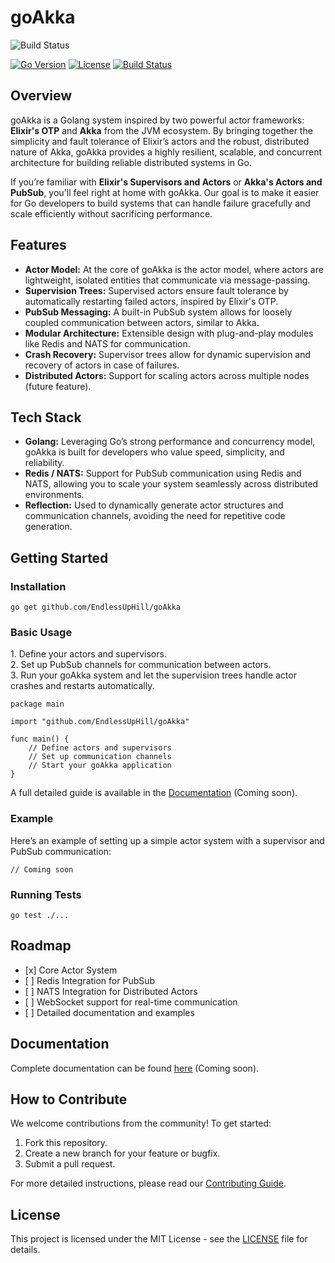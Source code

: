 # goAkka

![Build Status](https://github.com/EndlessUpHill/goAkka/actions/workflows/run-tests.yml/badge.svg)

[![Go Version](https://img.shields.io/github/go-mod/go-version/EndlessUpHill/goAkka)](https://golang.org) [![License](https://img.shields.io/github/license/EndlessUpHill/goAkka)](LICENSE) [![Build Status](https://github.com/EndlessUpHill/goAkka/actions/workflows/go.yml/badge.svg)](https://github.com/EndlessUpHill/goAkka/actions)

## Overview

goAkka is a Golang system inspired by two powerful actor frameworks: **Elixir's OTP** and **Akka** from the JVM ecosystem. By bringing together the simplicity and fault tolerance of Elixir’s actors and the robust, distributed nature of Akka, goAkka provides a highly resilient, scalable, and concurrent architecture for building reliable distributed systems in Go.

If you’re familiar with **Elixir's Supervisors and Actors** or **Akka's Actors and PubSub**, you'll feel right at home with goAkka. Our goal is to make it easier for Go developers to build systems that can handle failure gracefully and scale efficiently without sacrificing performance.

## Features

*   **Actor Model:** At the core of goAkka is the actor model, where actors are lightweight, isolated entities that communicate via message-passing.
*   **Supervision Trees:** Supervised actors ensure fault tolerance by automatically restarting failed actors, inspired by Elixir's OTP.
*   **PubSub Messaging:** A built-in PubSub system allows for loosely coupled communication between actors, similar to Akka.
*   **Modular Architecture:** Extensible design with plug-and-play modules like Redis and NATS for communication.
*   **Crash Recovery:** Supervisor trees allow for dynamic supervision and recovery of actors in case of failures.
*   **Distributed Actors:** Support for scaling actors across multiple nodes (future feature).

## Tech Stack

*   **Golang:** Leveraging Go’s strong performance and concurrency model, goAkka is built for developers who value speed, simplicity, and reliability.
*   **Redis / NATS:** Support for PubSub communication using Redis and NATS, allowing you to scale your system seamlessly across distributed environments.
*   **Reflection:** Used to dynamically generate actor structures and communication channels, avoiding the need for repetitive code generation.

## Getting Started

### Installation

```
go get github.com/EndlessUpHill/goAkka
```

### Basic Usage

1\. Define your actors and supervisors.  
2\. Set up PubSub channels for communication between actors.  
3\. Run your goAkka system and let the supervision trees handle actor crashes and restarts automatically.

```
package main

import "github.com/EndlessUpHill/goAkka"

func main() {
    // Define actors and supervisors
    // Set up communication channels
    // Start your goAkka application
}
```

A full detailed guide is available in the [Documentation](#) (Coming soon).

### Example

Here’s an example of setting up a simple actor system with a supervisor and PubSub communication:

```
// Coming soon
```

### Running Tests

```
go test ./...
```

## Roadmap

*   \[x\] Core Actor System
*   \[ \] Redis Integration for PubSub
*   \[ \] NATS Integration for Distributed Actors
*   \[ \] WebSocket support for real-time communication
*   \[ \] Detailed documentation and examples

## Documentation

Complete documentation can be found [here](#) (Coming soon).

## How to Contribute

We welcome contributions from the community! To get started:

1.  Fork this repository.
2.  Create a new branch for your feature or bugfix.
3.  Submit a pull request.

For more detailed instructions, please read our [Contributing Guide](CONTRIBUTING.md).

## License

This project is licensed under the MIT License - see the [LICENSE](LICENSE) file for details.